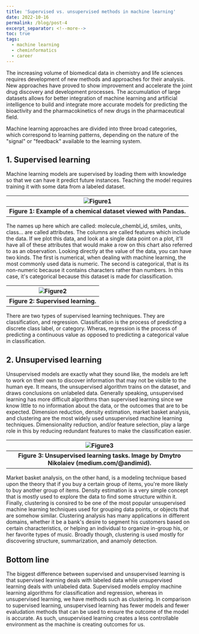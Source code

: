 ```yaml
---
title: 'Supervised vs. unsupervised methods in machine learning'
date: 2022-10-16
permalink: /blog/post-4
excerpt_separator: <!--more-->
toc: true
tags:
  - machine learning
  - cheminformatics
  - career
---
```


The increasing volume of biomedical data in chemistry and life sciences requires development of new methods and approaches for their analysis. New approaches have proved to show improvement and accelerate the joint drug discovery and development processes. The accumulation of large datasets allows for better integration of machine learning and artificial intelligence to build and integrate more accurate models for predicting the bioactivity and the pharmacokinetics of new drugs in the pharmaceutical field. 
<!--more-->
Machine learning approaches are divided into three broad categories, which correspond to learning patterns, depending on the nature of the "signal" or "feedback" available to the learning system.

## 1. Supervised learning

Machine learning models are supervised by loading them with knowledge so that we can have it predict future instances. Teaching the model requires training it with some data from a labeled dataset. 

| ![Figure1](https://raw.githubusercontent.com/yboulaamane/yboulaamane.github.io/master/_blog/4post-1.png ) |
|:--:|
| <b>Figure 1: Example of a chemical dataset viewed with Pandas.</b> |

The names up here which are called: molecule_chembl_id, smiles, units, class... are called attributes. The columns are called features which include the data. If we plot this data, and look at a single data point on a plot, it'll have all of these attributes that would make a row on this chart also referred to as an observation. Looking directly at the value of the data, you can have two kinds. The first is numerical, when dealing with machine learning, the most commonly used data is numeric. The second is categorical, that is its non-numeric because it contains characters rather than numbers. In this case, it's categorical because this dataset is made for classification.

| ![Figure2](https://raw.githubusercontent.com/yboulaamane/yboulaamane.github.io/master/_blog/4post-2.png ) |
|:--:|
| <b>Figure 2: Supervised learning.</b> |

There are two types of supervised learning techniques. They are classification, and regression. Classification is the process of predicting a discrete class label, or category. Wheras, regression is the process of predicting a continuous value as opposed to predicting a categorical value in classification.


## 2. Unsupervised learning

Unsupervised models are exactly what they sound like, the models are left to work on their own to discover information that may not be visible to the human eye. It means, the unsupervised algorithm trains on the dataset, and draws conclusions on unlabeled data. Generally speaking, unsupervised learning has more difficult algorithms than supervised learning since we know little to no information about the data, or the outcomes that are to be expected. Dimension reduction, density estimation, market basket analysis, and clustering are the most widely used unsupervised machine learning techniques. Dimensionality reduction, and/or feature selection, play a large role in this by reducing redundant features to make the classification easier.

| ![Figure3](https://raw.githubusercontent.com/yboulaamane/yboulaamane.github.io/master/_blog/4post-3.png ) |
|:--:|
| <b>Figure 3: Unsupervised learning tasks. Image by Dmytro Nikolaiev (medium.com/@andimid).</b> |

Market basket analysis, on the other hand, is a modeling technique based upon the theory that if you buy a certain group of items, you're more likely to buy another group of items. 
Density estimation is a very simple concept that is mostly used to explore the data to find some structure within it. 
Finally, clustering is consired to be one of the most popular unsupervised machine learning techniques used for grouping data points, or objects that are somehow similar. 
Clustering analysis has many applications in different domains, whether it be a bank's desire to segment his customers based on certain characteristics, or helping an individual to organize in-group his, or her favorite types of music. Broadly though, clustering is used mostly for discovering structure, summarization, and anamoly detection. 

## Bottom line

The biggest difference between supervised and unsupervised learning is that supervised learning deals with labeled data while unsupervised learning deals with unlabeled data. Supervised models employ machine learning algorithms for classification and regression, whereas in unsupervised learning, we have methods such as clustering. In comparison to supervised learning, unsupervised learning has fewer models and fewer evaludation methods that can be used to ensure the outcome of the model is accurate. As such, unsupervised learning creates a less controllable environment as the machine is creating outcomes for us.

 
